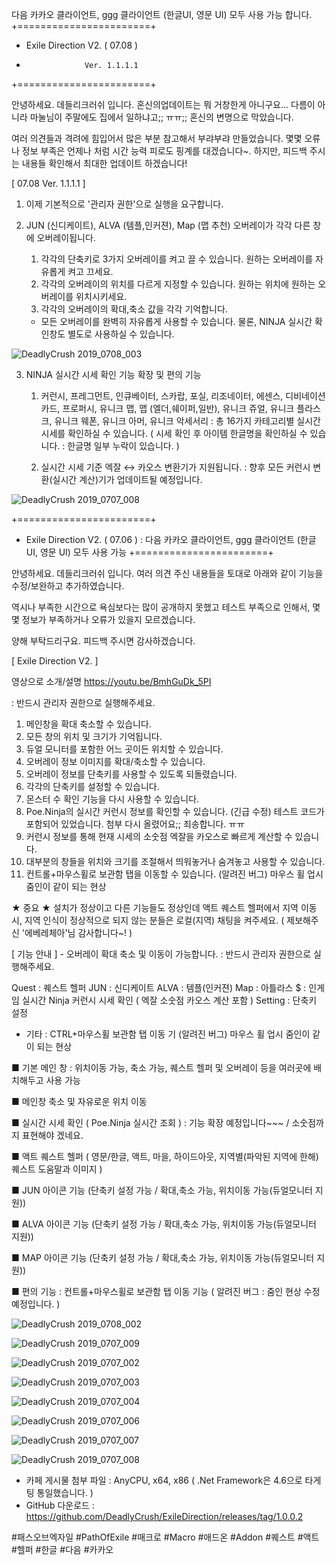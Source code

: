다음 카카오 클라이언트, ggg 클라이언트 (한글UI, 영문 UI) 모두 사용 가능 합니다.
+=======================+
+ Exile Direction V2. ( 07.08  )
+                  Ver. 1.1.1.1
+=======================+

안녕하세요. 데들리크러쉬 입니다.
혼신의업데이트는 뭐 거창한게 아니구요...
다름이 아니라 마눌님이 주말에도 집에서 일하냐고;; ㅠㅠ;; 혼신의 변명으로 막았습니다.

여러 의견들과 격려에 힘입어서 많은 부분 참고해서 부랴부랴 만들었습니다.
몇몇 오류나 정보 부족은 언제나 처럼 시간 능력 피로도 핑계를 대겠습니다~.
하지만, 피드백 주시는 내용들 확인해서 최대한 업데이트 하겠습니다!

[ 07.08 Ver. 1.1.1.1 ]



1. 이제 기본적으로 '관리자 권한'으로 실행을 요구합니다.

2. JUN (신디케이트), ALVA (템플,인커젼), Map (맵 추천) 오버레이가 각각 다른 창에 오버레이됩니다.

   1) 각각의 단축키로 3가지 오버레이를 켜고 끌 수 있습니다. 원하는 오버레이를 자유롭게 켜고 끄세요.
   2) 각각의 오버레이의 위치를 다르게 지정할 수 있습니다. 원하는 위치에 원하는 오버레이를 위치시키세요.
   3) 각각의 오버레이의 확대,축소 값을 각각 기억합니다.

   * 모든 오버레이를 완벽히 자유롭게 사용할 수 있습니다.
   물론, NINJA 실시간 확인창도 별도로 사용하실 수 있습니다.

![DeadlyCrush 2019_0708_003](https://user-images.githubusercontent.com/11026168/60776309-33d76100-a166-11e9-9345-d7023f98430f.png)

3. NINJA 실시간 시세 확인 기능 확장 및 편의 기능
   
   1) 커런시, 프레그먼트, 인큐베이터, 스카랍, 포실, 리조네이터, 에센스,
      디비네이션 카드, 프로퍼시, 유니크 맵, 맵 (엘더,쉐이퍼,일반), 유니크 쥬얼,
      유니크 플라스크, 유니크 웨폰, 유니크 아머, 유니크 악세서리
      : 총 16가지 카테고리별 실시간 시세를 확인하실 수 있습니다.
     ( 시세 확인 후 아이템 한글명을 확인하실 수 있습니다. : 한글명 일부 누락이 있습니다. )

   2) 실시간 시세 기준 엑잘 ↔ 카오스 변환기가 지원됩니다.
      : 향후 모든 커런시 변환(실시간 계산)기가 업데이트될 예정입니다.
      
![DeadlyCrush 2019_0707_008](https://user-images.githubusercontent.com/11026168/60761805-56e11280-a08b-11e9-8b72-cfbd15efcd41.png)

+=======================+
+ Exile Direction V2. ( 07.06  )
: 다음 카카오 클라이언트, ggg 클라이언트 (한글UI, 영문 UI) 모두 사용 가능
+=======================+

안녕하세요. 데들리크러쉬 입니다.
여러 의견 주신 내용들을 토대로 아래와 같이 기능을 수정/보완하고 추가하였습니다.

역시나 부족한 시간으로 욕심보다는 많이 공개하지 못했고 테스트 부족으로 인해서,
몇몇 정보가 부족하거나 오류가 있을지 모르겠습니다.

양해 부탁드리구요. 피드백 주시면 감사하겠습니다.

[ Exile Direction V2. ]

영상으로 소개/설명 https://youtu.be/BmhGuDk_5PI

: 반드시 관리자 권한으로 실행해주세요.

1. 메인창을 확대 축소할 수 있습니다.
2. 모든 창의 위치 및 크기가 기억됩니다.
3. 듀얼 모니터를 포함한 어느 곳이든 위치할 수 있습니다.
4. 오버레이 정보 이미지를 확대/축소할 수 있습니다.
5. 오버레이 정보를 단축키를 사용할 수 있도록 되돌렸습니다.
6. 각각의 단축키를 설정할 수 있습니다.
7. 몬스터 수 확인 기능을 다시 사용할 수 있습니다.
8. Poe.Ninja의 실시간 커런시 정보를 확인할 수 있습니다. (긴급 수정) 테스트 코드가 포함되어 있었습니다. 첨부 다시 올렸어요;; 죄송합니다. ㅠㅠ
9. 커런시 정보를 통해 현재 시세의 소숫점 엑잘을 카오스로 빠르게 계산할 수 있습니다.
10. 대부분의 창들을 위치와 크기를 조절해서 띄워놓거나 숨겨놓고 사용할 수 있습니다.
11. 컨트롤+마우스휠로 보관함 탭을 이동할 수 있습니다. (알려진 버그) 마우스 휠 업시 줌인이 같이 되는 현상

★ 중요 ★
설치가 정상이고 다른 기능들도 정상인데 액트 퀘스트 헬퍼에서 지역 이동시,
지역 인식이 정상적으로 되지 않는 분들은 로컬(지역) 채팅을 켜주세요.
( 제보해주신 '에베레체아'님 감사합니다~! )



[ 기능 안내 ] - 오버레이 확대 축소 및 이동이 가능합니다.
: 반드시 관리자 권한으로 실행해주세요.

Quest : 퀘스트 헬퍼
JUN : 신디케이트
ALVA : 템플(인커젼)
Map : 아틀라스
$ : 인게임 실시간 Ninja 커런시 시세 확인 ( 엑잘 소숫점 카오스 계산 포함 )
Setting : 단축키 설정
* 기타 : CTRL+마우스휠 보관함 탭 이동 기 (알려진 버그) 마우스 휠 업시 줌인이 같이 되는 현상


■ 기본 메인 창 : 위치이동 가능, 축소 가능, 퀘스트 헬퍼 및 오버레이 등을 여러곳에 배치해두고 사용 가능


■ 메인창 축소 및 자유로운 위치 이동



■ 실시간 시세 확인 ( Poe.Ninja 실시간 조회 ) : 기능 확장 예정입니다~~~ / 소숫점까지 표현해야 겠네요.



■ 액트 퀘스트 헬퍼 ( 영문/한글, 액트, 마을, 하이드아웃, 지역별(파악된 지역에 한해) 퀘스트 도움말과 이미지 )



■ JUN 아이콘 기능 (단축키 설정 가능 / 확대,축소 가능, 위치이동 가능(듀얼모니터 지원))



■ ALVA 아이콘 기능 (단축키 설정 가능 / 확대,축소 가능, 위치이동 가능(듀얼모니터 지원))



■ MAP 아이콘 기능 (단축키 설정 가능 / 확대,축소 가능, 위치이동 가능(듀얼모니터 지원))



■ 편의 기능 : 컨트롤+마우스휠로 보관함 탭 이동 기능 ( 알려진 버그 : 줌인 현상 수정 예정입니다. )

![DeadlyCrush 2019_0708_002](https://user-images.githubusercontent.com/11026168/60771541-a4f62480-a124-11e9-85a9-1375bea11eea.png)

![DeadlyCrush 2019_0707_009](https://user-images.githubusercontent.com/11026168/60761810-711af080-a08b-11e9-9305-adc06a2dae14.png)

![DeadlyCrush 2019_0707_002](https://user-images.githubusercontent.com/11026168/60761783-31ec9f80-a08b-11e9-8e7f-547ed348578c.png)

![DeadlyCrush 2019_0707_003](https://user-images.githubusercontent.com/11026168/60761795-46c93300-a08b-11e9-91ef-19ae7912dc2e.png)

![DeadlyCrush 2019_0707_004](https://user-images.githubusercontent.com/11026168/60761796-4a5cba00-a08b-11e9-851b-e205bab91609.png)

![DeadlyCrush 2019_0707_006](https://user-images.githubusercontent.com/11026168/60761798-4f216e00-a08b-11e9-9083-22f74d4fa8b9.png)

![DeadlyCrush 2019_0707_007](https://user-images.githubusercontent.com/11026168/60761802-53e62200-a08b-11e9-85df-097450b8dcbc.png)

![DeadlyCrush 2019_0707_008](https://user-images.githubusercontent.com/11026168/60761805-56e11280-a08b-11e9-8b72-cfbd15efcd41.png)




* 카페 게시물 첨부 파일 : AnyCPU, x64, x86 ( .Net Framework은 4.6으로 타게팅 통일했습니다. )
* GitHub 다운로드 : https://github.com/DeadlyCrush/ExileDirection/releases/tag/1.0.0.2

#패스오브엑자일 #PathOfExile #매크로 #Macro #애드온 #Addon 
#퀘스트 #액트 #헬퍼 #한글 #다음 #카카오


